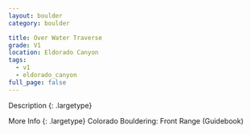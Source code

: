```yaml
---
layout: boulder
category: boulder

title: Over Water Traverse
grade: V1
location: Eldorado Canyon
tags:
  - v1
  - eldorado_canyon
full_page: false
---
```


Description
{: .largetype}


More Info
{: .largetype}
Colorado Bouldering: Front Range (Guidebook)
